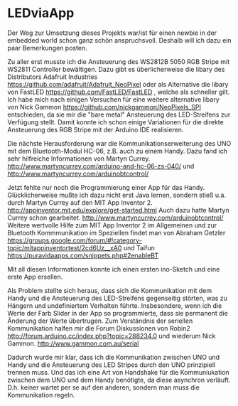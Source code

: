 # LEDviaApp

Der Weg zur Umsetzung dieses Projekts war/ist für einen newbie in der embedded world schon ganz schön anspruchsvoll. Deshalb will ich dazu ein paar Bemerkungen posten.

Zu aller erst musste ich die Ansteuerung des WS2812B 5050 RGB Stripe mit WS2811 Controller bewältigen. Dazu gibt es überlicherweise die libary des Distributors Adafruit Industries https://github.com/adafruit/Adafruit_NeoPixel oder als Alternative die libary von FastLED https://github.com/FastLED/FastLED , welche als schneller gilt. Ich habe mich nach einigen Versuchen für eine weitere alternative libary von Nick Gammon https://github.com/nickgammon/NeoPixels_SPI entschieden, da sie mir die "bare metal" Ansteuerung des LED-Streifens zur Verfügung stellt. Damit konnte ich schon einige Variationen für die direkte Ansteuerung des RGB Stripe mit der Arduino IDE realisieren.

Die nächste Herausforderung war die Kommunikationserweiterung des UNO mit dem Bluetooth-Modul HC-06, z.B. auch zu einem Handy. Dazu fand ich sehr hilfreiche Informationen von Martyn Currey. http://www.martyncurrey.com/arduino-and-hc-06-zs-040/ und http://www.martyncurrey.com/arduinobtcontrol/

Jetzt fehlte nur noch die Programmierung einer App für das Handy. Glücklicherweise mußte ich dazu nicht erst Java lernen, sondern stieß u.a. durch Martyn Currey auf den MIT App Inventor 2. http://appinventor.mit.edu/explore/get-started.html Auch dazu hatte Martyn Currey schon gearbeitet. http://www.martyncurrey.com/arduinobtcontrol/
Weitere wertvolle Hilfe zum MIT App Inventor 2 im Allgemeinen und zur Bluetooth Kommmunikation im Speziellen findet man von Abraham Getzler https://groups.google.com/forum/#!category-topic/mitappinventortest/2cd6Uz__xA0 und Taifun https://puravidaapps.com/snippets.php#2enableBT

Mit all diesen Informationen konnte ich einen ersten ino-Sketch und eine erste App ersellen.

Als Problem stellte sich heraus, dass sich die Kommunikation mit dem Handy und die Ansteuerung des LED-Streifens gegenseitig störten, was zu Hängern und undefiniertem Verhalten führte.
Insbesondere, wenn ich die Werte der Farb Slider in der App so programmierte, dass sie permanent die Änderung der Werte übertrugen.
Zum Verständnis der seriellen Kommunikation halfen mir die Forum Diskussionen von Robin2  http://forum.arduino.cc/index.php?topic=288234.0 und wiederum Nick Gammon. http://www.gammon.com.au/serial

Dadurch wurde mir klar, dass ich die Kommunikation zwischen UNO und Handy und die Ansteuerung des LED Stripes durch den UNO prinzipiell trennen muss.
Und das ich eine Art von Handshake für die Kommuniukation zwischen dem UNO und dem Handy benötigte, da diese asynchron verläuft. D.h. keiner wartet per se auf den anderen, sondern man muss die Kommunikation regeln.
